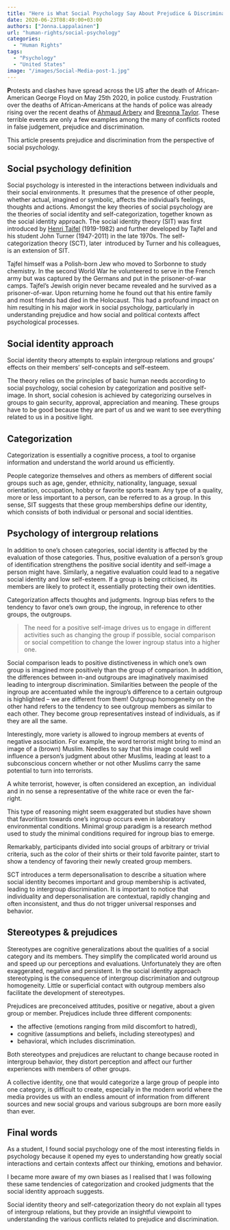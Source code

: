 ```yaml
---
title: "Here is What Social Psychology Say About Prejudice & Discrimination"
date: 2020-06-23T08:49:00+03:00
authors: ["Jonna.Lappalainen"]
url: "human-rights/social-psychology"
categories: 
  - "Human Rights"
tags: 
  - "Psychology"
  - "United States"
image: "/images/Social-Media-post-1.jpg"
---
```


**P**rotests and clashes have spread across the US after the death of African-American George Floyd on May 25th 2020, in police custody. Frustration over the deaths of African-Americans at the hands of police was already rising over the recent deaths of [Ahmaud Arbery](https://www.bbc.com/news/world-us-canada-52623151) and [Breonna Taylor](https://www.nytimes.com/article/breonna-taylor-police.html). These terrible events are only a few examples among the many of conflicts rooted in false judgement, prejudice and discrimination.   

This article presents prejudice and discrimination from the perspective of social psychology.

## **Social psychology definition**

Social psychology is interested in the interactions between individuals and their social environments. It  presumes that the presence of other people, whether actual, imagined or symbolic, affects the individual’s feelings, thoughts and actions. Amongst the key theories of social psychology are the theories of social identity and self-categorization, together known as the social identity approach. The social identity theory (SIT) was first introduced by [Henri Tajfel](https://en.wikipedia.org/wiki/Henri_Tajfel) (1919-1982) and further developed by Tajfel and his student John Turner (1947-2011) in the late 1970s. The self-categorization theory (SCT), later  introduced by Turner and his colleagues, is an extension of SIT. 

Tajfel himself was a Polish-born Jew who moved to Sorbonne to study chemistry. In the second World War he volunteered to serve in the French army but was captured by the Germans and put in the prisoner-of-war camps. Tajfel’s Jewish origin never became revealed and he survived as a prisoner-of-war. Upon returning home he found out that his entire family and most friends had died in the Holocaust. This had a profound impact on him resulting in his major work in social psychology, particularly in understanding prejudice and how social and political contexts affect psychological processes. 

## **Social identity approach**

Social identity theory attempts to explain intergroup relations and groups’ effects on their members’ self-concepts and self-esteem.

The theory relies on the principles of basic human needs according to social psychology, social cohesion by categorization and positive self-image. In short, social cohesion is achieved by categorizing ourselves in groups to gain security, approval, appreciation and meaning. These groups have to be good because they are part of us and we want to see everything related to us in a positive light.

## **Categorization**

Categorization is essentially a cognitive process, a tool to organise information and understand the world around us efficiently.

People categorize themselves and others as members of different social groups such as age, gender, ethnicity, nationality, language, sexual orientation, occupation, hobby or favorite sports team. Any type of a quality, more or less important to a person, can be referred to as a group. In this sense, SIT suggests that these group memberships define our identity, which consists of both individual or personal and social identities. 

## P**sychology of intergroup relations**

In addition to one’s chosen categories, social identity is affected by the evaluation of those categories. Thus, positive evaluation of a person’s group of identification strengthens the positive social identity and self-image a person might have. Similarly, a negative evaluation could lead to a negative social identity and low self-esteem. If a group is being criticised, its members are likely to protect it, essentially protecting their own identities. 

Categorization affects thoughts and judgments. Ingroup bias refers to the tendency to favor one’s own group, the ingroup, in reference to other groups, the outgroups.

> The need for a positive self-image drives us to engage in different activities such as changing the group if possible, social comparison or social competition to change the lower ingroup status into a higher one. 

Social comparison leads to positive distinctiveness in which one’s own group is imagined more positively than the group of comparison. In addition, the differences between in-and outgroups are imaginatively maximised leading to intergroup discrimination. Similarities between the people of the ingroup are accentuated while the ingroup’s difference to a certain outgroup is highlighted – we are different from them! Outgroup homogeneity on the other hand refers to the tendency to see outgroup members as similar to each other. They become group representatives instead of individuals, as if they are all the same.

Interestingly, more variety is allowed to ingroup members at events of negative association. For example, the word terrorist might bring to mind an image of a (brown) Muslim. Needles to say that this image could well influence a person’s judgment about other Muslims, leading at least to a subconscious concern whether or not other Muslims carry the same potential to turn into terrorists.

A white terrorist, however, is often considered an exception, an  individual and in no sense a representative of the white race or even the far-right.             

This type of reasoning might seem exaggerated but studies have shown that favoritism towards one’s ingroup occurs even in laboratory environmental conditions. Minimal group paradigm is a research method used to study the minimal conditions required for ingroup bias to emerge.

Remarkably, participants divided into social groups of arbitrary or trivial criteria, such as the color of their shirts or their told favorite painter, start to show a tendency of favoring their newly created group members. 

SCT introduces a term depersonalisation to describe a situation where social identity becomes important and group membership is activated, leading to intergroup discrimination. It is important to notice that individuality and depersonalisation are contextual, rapidly changing and often inconsistent, and thus do not trigger universal responses and behavior. 

## **Stereotypes & prejudices**

Stereotypes are cognitive generalizations about the qualities of a social category and its members. They simplify the complicated world around us and speed up our perceptions and evaluations. Unfortunately they are often exaggerated, negative and persistent. In the social identity approach stereotyping is the consequence of intergroup discrimination and outgroup homogeneity. Little or superficial contact with outgroup members also facilitate the development of stereotypes. 

Prejudices are preconceived attitudes, positive or negative, about a given group or member. Prejudices include three different components:

- the affective (emotions ranging from mild discomfort to hatred),
- cognitive (assumptions and beliefs, including stereotypes) and
- behavioral, which includes discrimination.

Both stereotypes and prejudices are reluctant to change because rooted in intergroup behavior, they distort perception and affect our further experiences with members of other groups.

A collective identity, one that would categorize a large group of people into one category, is difficult to create, especially in the modern world where the media provides us with an endless amount of information from different sources and new social groups and various subgroups are born more easily than ever. 

## **Final words**

As a student, I found social psychology one of the most interesting fields in psychology because it opened my eyes to understanding how greatly social interactions and certain contexts affect our thinking, emotions and behavior.

I became more aware of my own biases as I realised that I was following these same tendencies of categorization and crooked judgments that the social identity approach suggests.

Social identity theory and self-categorization theory do not explain all types of intergroup relations, but they provide an insightful viewpoint to understanding the various conflicts related to prejudice and discrimination.
